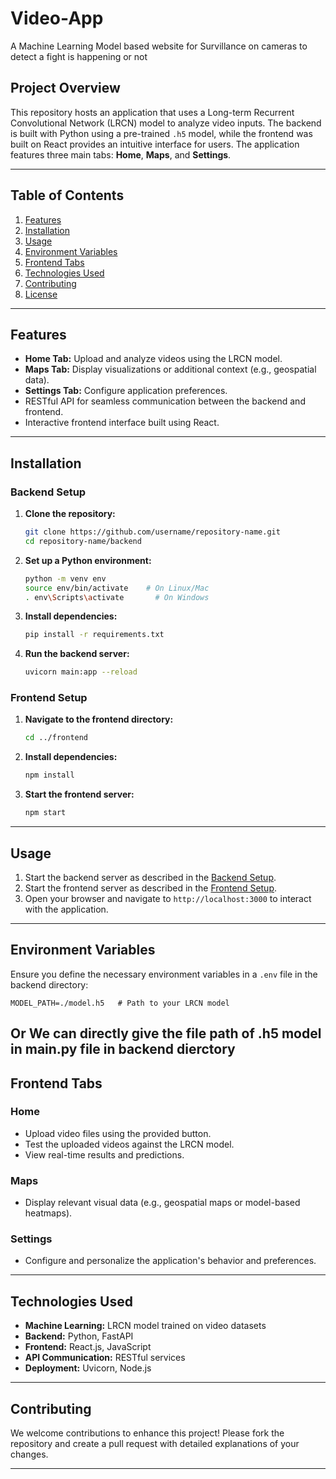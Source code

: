 # Video-App

A Machine Learning Model based website for Survillance on cameras to detect a fight is happening or not

## **Project Overview**

This repository hosts an application that uses a Long-term Recurrent Convolutional Network (LRCN) model to analyze video inputs. The backend is built with Python using a pre-trained `.h5` model, while the frontend was built on React provides an intuitive interface for users. The application features three main tabs: **Home**, **Maps**, and **Settings**.

---

## **Table of Contents**

1. [Features](#features)
2. [Installation](#installation)
3. [Usage](#usage)
4. [Environment Variables](#environment-variables)
5. [Frontend Tabs](#frontend-tabs)
6. [Technologies Used](#technologies-used)
7. [Contributing](#contributing)
8. [License](#license)

---

## **Features**

- **Home Tab:** Upload and analyze videos using the LRCN model.
- **Maps Tab:** Display visualizations or additional context (e.g., geospatial data).
- **Settings Tab:** Configure application preferences.
- RESTful API for seamless communication between the backend and frontend.
- Interactive frontend interface built using React.

---

## **Installation**

### **Backend Setup**
1. **Clone the repository:**
   ```bash
   git clone https://github.com/username/repository-name.git
   cd repository-name/backend
   ```

2. **Set up a Python environment:**
   ```bash
   python -m venv env
   source env/bin/activate    # On Linux/Mac
   . env\Scripts\activate       # On Windows
   ```

3. **Install dependencies:**
   ```bash
   pip install -r requirements.txt
   ```

4. **Run the backend server:**
   ```bash
   uvicorn main:app --reload
   ```

### **Frontend Setup**
1. **Navigate to the frontend directory:**
   ```bash
   cd ../frontend
   ```

2. **Install dependencies:**
   ```bash
   npm install
   ```

3. **Start the frontend server:**
   ```bash
   npm start
   ```

---

## **Usage**

1. Start the backend server as described in the [Backend Setup](#backend-setup).
2. Start the frontend server as described in the [Frontend Setup](#frontend-setup).
3. Open your browser and navigate to `http://localhost:3000` to interact with the application.

---

## **Environment Variables**

Ensure you define the necessary environment variables in a `.env` file in the backend directory:

```env
MODEL_PATH=./model.h5   # Path to your LRCN model
```
Or We can directly give the file path of .h5 model in main.py file in backend dierctory
---

## **Frontend Tabs**

### **Home**
- Upload video files using the provided button.
- Test the uploaded videos against the LRCN model.
- View real-time results and predictions.

### **Maps**
- Display relevant visual data (e.g., geospatial maps or model-based heatmaps).

### **Settings**
- Configure and personalize the application's behavior and preferences.

---

## **Technologies Used**

- **Machine Learning:** LRCN model trained on video datasets
- **Backend:** Python, FastAPI
- **Frontend:** React.js, JavaScript
- **API Communication:** RESTful services
- **Deployment:** Uvicorn, Node.js

---

## **Contributing**

We welcome contributions to enhance this project! Please fork the repository and create a pull request with detailed explanations of your changes.

---

